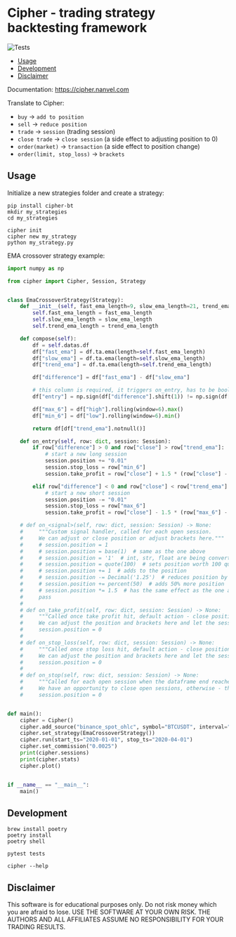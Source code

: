 # Cipher - trading strategy backtesting framework

![Tests](https://github.com/nanvel/cipher-bt/actions/workflows/tests.yaml/badge.svg)

- [Usage](#usage)  
- [Development](#development)
- [Disclaimer](#disclaimer)

Documentation: https://cipher.nanvel.com

Translate to Cipher:

- `buy` -> `add to position`
- `sell` -> `reduce position`
- `trade` -> `session` (trading session)
- `close trade` -> `close session` (a side effect to adjusting position to 0) 
- `order(market)` -> `transaction` (a side effect to position change)
- `order(limit, stop_loss)` -> `brackets`

## Usage

Initialize a new strategies folder and create a strategy:
```shell
pip install cipher-bt
mkdir my_strategies
cd my_strategies

cipher init
cipher new my_strategy
python my_strategy.py
```

EMA crossover strategy example:
```python
import numpy as np

from cipher import Cipher, Session, Strategy


class EmaCrossoverStrategy(Strategy):
    def __init__(self, fast_ema_length=9, slow_ema_length=21, trend_ema_length=200):
        self.fast_ema_length = fast_ema_length
        self.slow_ema_length = slow_ema_length
        self.trend_ema_length = trend_ema_length

    def compose(self):
        df = self.datas.df
        df["fast_ema"] = df.ta.ema(length=self.fast_ema_length)
        df["slow_ema"] = df.ta.ema(length=self.slow_ema_length)
        df["trend_ema"] = df.ta.ema(length=self.trend_ema_length)

        df["difference"] = df["fast_ema"] - df["slow_ema"]

        # this column is required, it triggers on_entry, has to be bool
        df["entry"] = np.sign(df["difference"].shift(1)) != np.sign(df["difference"])

        df["max_6"] = df["high"].rolling(window=6).max()
        df["min_6"] = df["low"].rolling(window=6).min()

        return df[df["trend_ema"].notnull()]

    def on_entry(self, row: dict, session: Session):
        if row["difference"] > 0 and row["close"] > row["trend_ema"]:
            # start a new long session
            session.position += "0.01"
            session.stop_loss = row["min_6"]
            session.take_profit = row["close"] + 1.5 * (row["close"] - row["min_6"])

        elif row["difference"] < 0 and row["close"] < row["trend_ema"]:
            # start a new short session
            session.position -= "0.01"
            session.stop_loss = row["max_6"]
            session.take_profit = row["close"] - 1.5 * (row["max_6"] - row["close"])

    # def on_<signal>(self, row: dict, session: Session) -> None:
    #     """Custom signal handler, called for each open session.
    #     We can adjust or close position or adjust brackets here."""
    #     # session.position = 1
    #     # session.position = base(1)  # same as the one above
    #     # session.position = '1'  # int, str, float are being converted to Decimal
    #     # session.position = quote(100)  # sets position worth 100 quote asset
    #     # session.position += 1  # adds to the position
    #     # session.position -= Decimal('1.25')  # reduces position by 1.25
    #     # session.position += percent(50)  # adds 50% more position
    #     # session.position *= 1.5  # has the same effect as the one above
    #     pass
    #
    # def on_take_profit(self, row: dict, session: Session) -> None:
    #     """Called once take profit hit, default action - close position.
    #     We can adjust the position and brackets here and let the session continue."""
    #     session.position = 0
    #
    # def on_stop_loss(self, row: dict, session: Session) -> None:
    #     """Called once stop loss hit, default action - close position.
    #     We can adjust the position and brackets here and let the session continue."""
    #     session.position = 0
    #
    # def on_stop(self, row: dict, session: Session) -> None:
    #     """Called for each open session when the dataframe end reached.
    #     We have an opportunity to close open sessions, otherwise - they will be ignored."""
    #     session.position = 0


def main():
    cipher = Cipher()
    cipher.add_source("binance_spot_ohlc", symbol="BTCUSDT", interval="1h")
    cipher.set_strategy(EmaCrossoverStrategy())
    cipher.run(start_ts="2020-01-01", stop_ts="2020-04-01")
    cipher.set_commission("0.0025")
    print(cipher.sessions)
    print(cipher.stats)
    cipher.plot()


if __name__ == "__main__":
    main()
```

## Development

```shell
brew install poetry
poetry install
poetry shell

pytest tests

cipher --help
```

## Disclaimer

This software is for educational purposes only. Do not risk money which you are afraid to lose.
USE THE SOFTWARE AT YOUR OWN RISK. THE AUTHORS AND ALL AFFILIATES ASSUME NO RESPONSIBILITY FOR YOUR TRADING RESULTS.
